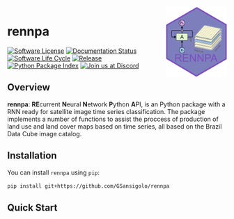 
<!-- README.md is generated from README.Rmd. Please edit that file -->

<img src='man/figures/logo.png' align="right" height="160" />

# rennpa

<!-- badges: start -->

[![Software License](https://img.shields.io/badge/License-GPLv3-blue.svg)](https://github.com/brazil-data-cube/rennpa/blob/master/LICENSE) [![Documentation Status](https://readthedocs.org/projects/rennpa/badge/?version=latest)](https://rennpa.readthedocs.io/en/latest/) [![Software Life Cycle](https://img.shields.io/badge/lifecycle-stable-green.svg)](https://www.tidyverse.org/lifecycle/#stable) [![Release](https://img.shields.io/github/tag/brazil-data-cube/rennpa.svg)](https://github.com/brazil-data-cube/rennpa/releases) [![Python Package Index](https://img.shields.io/pypi/v/rennpa)](https://pypi.org/project/rennpa/) [![Join us at Discord](https://img.shields.io/discord/689541907621085198?logo=discord&logoColor=ffffff&color=7389D8)](https://discord.com/channels/689541907621085198#)

<!-- badges: end -->

## Overview

**rennpa**: **RE**current **N**eural **N**etwork **P**ython **A**PI, is an Python package with a RNN ready for satellite image time series classification. 
The package
implements a number of functions to assist the proccess of production of land use and land cover maps based on time series, all based on the Brazil Data Cube image catalog.


## Installation

You can install `rennpa` using `pip`:

```bash
pip install git+https://github.com/GSansigolo/rennpa
```

## Quick Start

```python

```